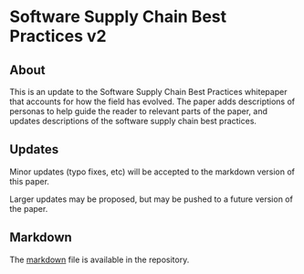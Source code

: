 # Software Supply Chain Best Practices v2

## About

This is an update to the Software Supply Chain Best Practices whitepaper that accounts for how the field has evolved.
The paper adds descriptions of personas to help guide the reader to relevant parts of the paper, and updates descriptions of the software supply chain best practices.

## Updates

Minor updates (typo fixes, etc) will be accepted to the markdown version of this paper.

Larger updates may be proposed, but may be pushed to a future version of the paper.

## Markdown

The [markdown](https://github.com/cncf/tag-security/blob/main/community/working-groups/supply-chain-security/supply-chain-security-paper-v2/SSCBPv2.md) file is available in the repository.
